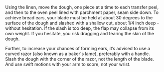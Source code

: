 Using the linen, move the dough, one piece at a time to each transfer peel, and then to the oven peel lined with parchment paper, seam side down. To achieve bread ears, your blade must be held at about 30 degrees to the surface of the dough and slashed with a shallow cut, about 1/4 inch deep - without hesitation. If the slash is too deep, the flap may collapse from its own weight. If you hesitate, you risk dragging and tearing the skin of the dough.

Further, to increase your chances of forming ears, it’s advised to use a curved razor (also known as a baker's lame), preferably with a handle. Slash the dough with the corner of the razor, not the length of the blade. And use swift motions with your arm to score, not your wrist.
